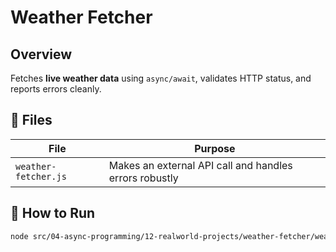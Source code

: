 # Weather Fetcher

## Overview
Fetches **live weather data** using `async/await`, validates HTTP status, and reports errors cleanly.

## 🔧 Files
| File | Purpose |
|------|--------|
| `weather-fetcher.js` | Makes an external API call and handles errors robustly |

## 🚀 How to Run
```bash
node src/04-async-programming/12-realworld-projects/weather-fetcher/weather-fetcher.js
```